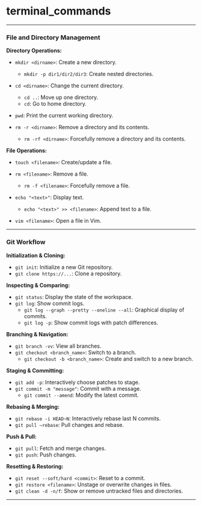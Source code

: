 # terminal_commands

---

### **File and Directory Management**

**Directory Operations:**
- `mkdir <dirname>`: Create a new directory.
  - `mkdir -p dir1/dir2/dir3`: Create nested directories.
  
- `cd <dirname>`: Change the current directory.
  - `cd ..`: Move up one directory.
  - `cd`: Go to home directory.
  
- `pwd`: Print the current working directory.
  
- `rm -r <dirname>`: Remove a directory and its contents.
  - `rm -rf <dirname>`: Forcefully remove a directory and its contents.

**File Operations:**
- `touch <filename>`: Create/update a file.
  
- `rm <filename>`: Remove a file.
  - `rm -f <filename>`: Forcefully remove a file.
  
- `echo "<text>"`: Display text.
  - `echo "<text>" >> <filename>`: Append text to a file.
  
- `vim <filename>`: Open a file in Vim.

---

### **Git Workflow**

**Initialization & Cloning:**
- `git init`: Initialize a new Git repository.
- `git clone https://...`: Clone a repository.

**Inspecting & Comparing:**
- `git status`: Display the state of the workspace.
- `git log`: Show commit logs.
  - `git log --graph --pretty --oneline --all`: Graphical display of commits.
  - `git log -p`: Show commit logs with patch differences.

**Branching & Navigation:**
- `git branch -vv`: View all branches.
- `git checkout <branch_name>`: Switch to a branch.
  - `git checkout -b <branch_name>`: Create and switch to a new branch.

**Staging & Committing:**
- `git add -p`: Interactively choose patches to stage.
- `git commit -m "message"`: Commit with a message.
  - `git commit --amend`: Modify the latest commit.

**Rebasing & Merging:**
- `git rebase -i HEAD~N`: Interactively rebase last N commits.
- `git pull —rebase`: Pull changes and rebase.

**Push & Pull:**
- `git pull`: Fetch and merge changes.
- `git push`: Push changes.

**Resetting & Restoring:**
- `git reset --soft/hard <commit>`: Reset to a commit.
- `git restore <filename>`: Unstage or overwrite changes in files.
- `git clean -d -n/f`: Show or remove untracked files and directories.

---

